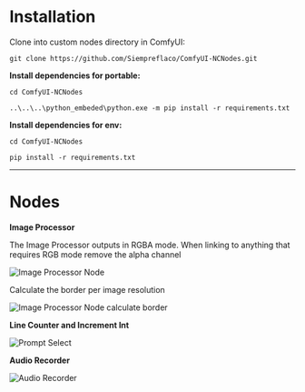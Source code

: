 # Installation
Clone into custom nodes directory in ComfyUI:

`git clone https://github.com/Siempreflaco/ComfyUI-NCNodes.git`

**Install dependencies for portable:**

`cd ComfyUI-NCNodes`

`..\..\..\python_embeded\python.exe -m pip install -r requirements.txt`

**Install dependencies for env:**

`cd ComfyUI-NCNodes`

`pip install -r requirements.txt`

---

# Nodes

**Image Processor**

The Image Processor outputs in RGBA mode. When linking to anything that requires RGB mode remove the alpha channel

![Image Processor Node](https://github.com/user-attachments/assets/6b70634c-5505-470f-aae1-a413feb8fe4b)

Calculate the border per image resolution

![Image Processor Node calculate border](https://github.com/user-attachments/assets/571760a8-f5b2-4cfd-b0b2-763ee958991f)


**Line Counter and Increment Int**

![Prompt Select](https://github.com/user-attachments/assets/bebe87b9-d1a1-42d2-9f10-a0c4a44cec8b)

**Audio Recorder**

![Audio Recorder](https://github.com/user-attachments/assets/61586382-3e71-493e-aefa-0f81c3fb1c44)

